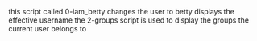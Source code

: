 this script called 0-iam_betty changes the user to betty
displays the effective username
the 2-groups script is used to display the groups the current user belongs to
